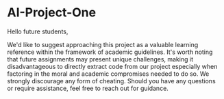 # AI-Project-One

Hello future students,

We'd like to suggest approaching this project as a valuable learning reference within the framework of academic guidelines. It's worth noting that future assignments may present unique challenges, making it disadvantageous to directly extract code from our project especially when factoring in the moral and academic compromises needed to do so. We strongly discourage any form of cheating. Should you have any questions or require assistance, feel free to reach out for guidance.
